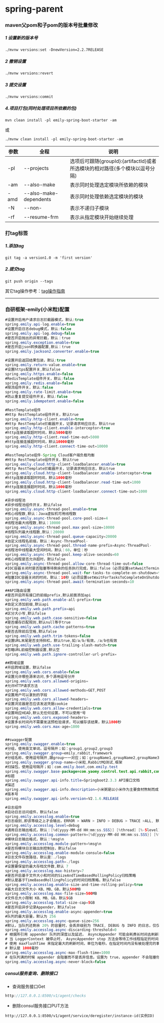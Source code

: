 # spring-parent
### maven父pom和子pom的版本号批量修改

##### 1 设置新的版本号

```
./mvnw versions:set -DnewVersion=2.2.7RELEASE
```

##### 2 撤销设置

```
./mvnw versions:revert
```

##### 3 提交设置

```
./mvnw versions:commit
```
##### 4.项目打包(同时处理项目所依赖的包)

```
mvn clean install -pl emily-spring-boot-starter -am
```
或
```
./mvnw clean install -pl emily-spring-boot-starter -am
```



| 参数 | 全程                   | 说明                                                         |
| ---- | ---------------------- | ------------------------------------------------------------ |
| -pl  | --projects             | 选项后可跟随{groupId}:{artifactId}或者所选模块的相对路径(多个模块以逗号分隔) |
| -am  | --also-make            | 表示同时处理选定模块所依赖的模块                             |
| -amd | --also-make-dependents | 表示同时处理依赖选定模块的模块                               |
| -N   | --non-                 | 表示不递归子模块                                             |
| -rf  | --resume-frm           | 表示从指定模块开始继续处理                                   |

### 打tag标签

##### 1.添加tag

```
git tag -a version1.0 -m 'first version'
```

##### 2.提交tag

```
git push origin --tags
```

其它tag操作参考：[tag操作指南](https://blog.csdn.net/yaomingyang/article/details/78839295?ops_request_misc=%7B%22request%5Fid%22%3A%22158685673019724835840750%22%2C%22scm%22%3A%2220140713.130056874..%22%7D&request_id=158685673019724835840750&biz_id=0&utm_source=distribute.pc_search_result.none-task-blog-blog_SOOPENSEARCH-1)

------
### 自研框架-emily(小米粒)配置
```java
#设置开启用户请求日志拦截器模式，默认:true
spring.emily.api-log.enable=true
#设置开启日志debug模式，默认:false
spring.emily.api-log.debug=false
#是否开启抛出的异常拦截，默认：true
spring.emily.exception.enable=true
#是否开启json转换器配置,默认：true
spring.emily.jackson2.converter.enable=true

#设置开启返回结果包装，默认:true
spring.emily.return-value.enable=true
#设置https配置开关,默认false
spring.emily.https.enable=false
#RedisTemplate组件开关，默认:false
spring.emily.redis.enable=false
#限流组件开关，默认:false
spring.emily.rate-limit.enable=true
#防止重复提交组件开关，默认:false
spring.emily.idempotent.enable=false

#RestTemplate组件
#Http RestTemplate组件开关，默认true
spring.emily.http-client.enable=true
#Http RestTemplate拦截器开关，记录请求响应日志，默认true
spring.emily.http-client.enable-interceptor=true
#http连接读取超时时间，默认5000毫秒
spring.emily.http-client.read-time-out=5000
#http连接连接超时时间，默认10000毫秒
spring.emily.http-client.connect-time-out=10000

#RestTemplate组件-Spring Cloud客户端负载均衡
#Http RestTemplate组件开关，默认true
spring.emily.cloud.http-client-loadbalancer.enable=true
#Http RestTemplate拦截器开关，记录请求响应日志，默认true
spring.emily.cloud.http-client-loadbalancer.enable-interceptor=true
#http连接读取超时时间，默认1000毫秒
spring.emily.cloud.http-client-loadbalancer.read-time-out=1000
#http连接连接超时时间，默认1000毫秒
spring.emily.cloud.http-client-loadbalancer.connect-time-out=1000

#异步线程池
#异步线程池组件开关，默认false
spring.emily.async-thread-pool.enable=true
#核心线程数,默认：Java虚拟机可用线程数
spring.emily.async-thread-pool.core-pool-size=4
#线程池最大线程数,默认：10000
spring.emily.async-thread-pool.max-pool-size=10000
#线程队列最大线程数,默认：20000
spring.emily.async-thread-pool.queue-capacity=20000
#自定义线程名前缀，默认：Async-ThreadPool-
spring.emily.async-thread-pool.thread-name-prefix=Async-ThreadPool-
#线程池中线程最大空闲时间，默认：60，单位：秒
spring.emily.async-thread-pool.keep-alive-seconds=60
#核心线程是否允许超时，默认false
spring.emily.async-thread-pool.allow-core-thread-time-out=false
#IOC容器关闭时是否阻塞等待剩余的任务执行完成，默认:false（必须设置setAwaitTerminationSeconds）
spring.emily.async-thread-pool.wait-for-tasks-to-complete-on-shutdown=false
#阻塞IOC容器关闭的时间，默认：10秒（必须设置setWaitForTasksToCompleteOnShutdown）
spring.emily.async-thread-pool.await-termination-seconds=10

##API路由设置
#是否开启所有接口的前缀prefix,默认前面添加api
spring.emily.web.path.enable-all-prefix=true
#自定义添加前缀,默认api
spring.emily.web.path.prefix=api
#区分大小写,默认false
spring.emily.web.path.case-sensitive=false
#是否缓存匹配规则,默认null等于true
spring.emily.web.path.cache-patterns=true
#是否去除前后空格,默认false
spring.emily.web.path.trim-tokens=false
#设置URL末尾是否支持斜杠，默认true,如/a/b/有效，/a/b也有效
spring.emily.web.path.use-trailing-slash-match=true
#忽略URL前缀控制器设置,默认空
spring.emily.web.path.ignore-controller-url-prefix=

##跨域设置
#开启跨域设置，默认false
spring.emily.web.cors.enable=false
#设置允许哪些源来访问,多个源用逗号分开
spring.emily.web.cors.allowed-origins=
#允许HTTP请求方法
spring.emily.web.cors.allowed-methods=GET,POST
#设置用户可以拿到的字段
spring.emily.web.cors.allowed-headers=
#设置浏览器是否应该发送凭据cookie
spring.emily.web.cors.allow-credentials=true
#设置响应HEAD,默认无任何设置，不可以使用*号
spring.emily.web.cors.exposed-headers=
#设置多长时间内不需要发送预检验请求，可以缓存该结果，默认1800秒
spring.emily.web.cors.max-age=1800


##swagger配置
spring.emily.swagger.enable=true
#分组，使用英文单词，逗号隔开；如：group1,group2,group3
spring.emily.swagger.group=emily,rabbit,framework
#分组名称，使用逗号隔开,跟group一一对应；如：groupName1,groupName2,groupName3
spring.emily.swagger.group-name=小米粒,RabbitMQ测试,框架
#扫描包，使用逗号隔开；如：com.emily.boot,com.emily.test
spring.emily.swagger.base-package=com.yaomy.control.test.api.rabbit,com.yaomy.control.test.api.emily,com.emily.boot
#标题
spring.emily.swagger.api-info.title=Springboot2.3.3 API接口文档
#描述
spring.emily.swagger.api-info.description=小米粥是以小米作为主要食材熬制而成的一种独具特色的北方粥点，口味清淡，清香味，具有简单易制，健胃消食的特点。煮粥时一定要先烧开水然后放入洗净后的小米，先煮沸，然后用文火熬，汤粘稠后即可关火。
#版本号
spring.emily.swagger.api-info.version=V2.1.6.RELEASE

#日志组件
#启动日志访问组件，默认false
spring.emily.accesslog.enable=true
#日志级别,即该等级之上才会输出，ERROR > WARN > INFO > DEBUG > TRACE >ALL, 默认：DEBUG
spring.emily.accesslog.level=debug
#通用日志输出格式，默认：[%d{yyyy-MM-dd HH:mm:ss.SSS}] [%thread] [%-5level] [%-36.36logger{36}:%-4.4line] : %msg%n
spring.emily.accesslog.common-pattern=[%d{yyyy-MM-dd HH:mm:ss.SSS}] [%thread] [%-5level] [%-36.36logger{36}:%-4.4line] : %msg%n
#模块日志输出格式，默认：%msg%n
spring.emily.accesslog.module-pattern=%msg%n
#是否将模块日志输出到控制台，默认false
spring.emily.accesslog.enable-module-consule=false
#日志文件存放路径，默认是:./logs
spring.emily.accesslog.path=./logs
#设置要保留的最大存档文件数,默认 7
spring.emily.accesslog.max-history=7
#是否开启基于文件大小和时间的SizeAndTimeBasedRollingPolicy归档策略
#默认是基于TimeBasedRollingPolicy的时间归档策略，默认false
spring.emily.accesslog.enable-size-and-time-rolling-policy=true
#最大日志文件大小 KB、MB、GB，默认500MB
spring.emily.accesslog.max-file-size=500MB
#文件总大小限制 KB、MB、GB，默认5GB
spring.emily.accesslog.total-size-cap=5GB
#是否开启异步记录Appender，默认false
spring.emily.accesslog.enable-async-appender=true
#队列的最大容量，默认为 256
spring.emily.accesslog.async-queue-size=256
#默认，当队列还剩余 20% 的容量时，会丢弃级别为 TRACE, DEBUG 与 INFO 的日志，仅仅只保留 WARN 与 ERROR 级别的日志。想要保留所有的事件，可以设置为 0
spring.emily.accesslog.async-discarding-threshold=0
# 根据所引用 appender 队列的深度以及延迟， AsyncAppender 可能会耗费长时间去刷新队列。
# 当 LoggerContext 被停止时， AsyncAppender stop 方法会等待工作线程指定的时间来完成。
# 使用 maxFlushTime 来指定最大的刷新时间，单位为毫秒。在指定时间内没有被处理完的事件将会被丢弃。这个属性的值的含义与 Thread.join(long)) 相同
# 默认是 1000毫秒
spring.emily.accesslog.async-max-flush-time=1000
# 在队列满的时候 appender 会阻塞而不是丢弃信息。设置为 true，appender 不会阻塞你的应用而会将消息丢弃，默认为 false
spring.emily.accesslog.async-never-block=false


```

##### consul服务查询、删除接口

- 查询服务接口Get

```java
http://127.0.0.1:8500/v1/agent/checks
```

- 删除consul服务接口PUT方法

```
http://127.0.0.1:8500/v1/agent/service/deregister/instance-id(实例ID)
```


